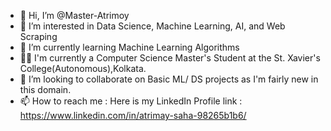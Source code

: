- 👋 Hi, I’m @Master-Atrimoy
- 👀 I’m interested in Data Science, Machine Learning, AI, and Web Scraping
- 🌱 I’m currently learning Machine Learning Algorithms
- 👨‍🎓 I'm currently a Computer Science Master's Student at the St. Xavier's College(Autonomous),Kolkata.
- 💞️ I’m looking to collaborate on Basic ML/ DS projects as I'm fairly new in this domain.
- 📫 How to reach me : Here is my LinkedIn Profile link : https://www.linkedin.com/in/atrimay-saha-98265b1b6/

<!---
Master-Atrimoy/Master-Atrimoy is a ✨ special ✨ repository because its `README.md` (this file) appears on your GitHub profile.
You can click the Preview link to take a look at your changes.
--->

